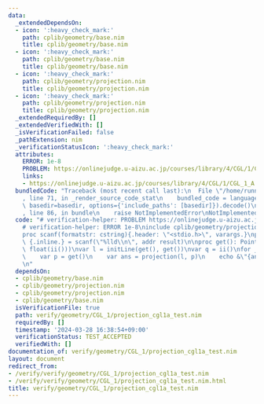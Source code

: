 ```yaml
---
data:
  _extendedDependsOn:
  - icon: ':heavy_check_mark:'
    path: cplib/geometry/base.nim
    title: cplib/geometry/base.nim
  - icon: ':heavy_check_mark:'
    path: cplib/geometry/base.nim
    title: cplib/geometry/base.nim
  - icon: ':heavy_check_mark:'
    path: cplib/geometry/projection.nim
    title: cplib/geometry/projection.nim
  - icon: ':heavy_check_mark:'
    path: cplib/geometry/projection.nim
    title: cplib/geometry/projection.nim
  _extendedRequiredBy: []
  _extendedVerifiedWith: []
  _isVerificationFailed: false
  _pathExtension: nim
  _verificationStatusIcon: ':heavy_check_mark:'
  attributes:
    ERROR: 1e-8
    PROBLEM: https://onlinejudge.u-aizu.ac.jp/courses/library/4/CGL/1/CGL_1_A
    links:
    - https://onlinejudge.u-aizu.ac.jp/courses/library/4/CGL/1/CGL_1_A
  bundledCode: "Traceback (most recent call last):\n  File \"/home/runner/.local/lib/python3.10/site-packages/onlinejudge_verify/documentation/build.py\"\
    , line 71, in _render_source_code_stat\n    bundled_code = language.bundle(stat.path,\
    \ basedir=basedir, options={'include_paths': [basedir]}).decode()\n  File \"/home/runner/.local/lib/python3.10/site-packages/onlinejudge_verify/languages/nim.py\"\
    , line 86, in bundle\n    raise NotImplementedError\nNotImplementedError\n"
  code: "# verification-helper: PROBLEM https://onlinejudge.u-aizu.ac.jp/courses/library/4/CGL/1/CGL_1_A\n\
    # verification-helper: ERROR 1e-8\ninclude cplib/geometry/projection\nimport strformat\n\
    proc scanf(formatstr: cstring){.header: \"<stdio.h>\", varargs.}\nproc ii(): int\
    \ {.inline.} = scanf(\"%lld\\n\", addr result)\n\nproc get(): Point[float] = initPoint(float(ii()),\
    \ float(ii()))\nvar l = initLine(get(), get())\nvar q = ii()\nfor _ in 0..<q:\n\
    \    var p = get()\n    var ans = projection(l, p)\n    echo &\"{ans.x:.10f} {ans.y:.10f}\"\
    \n"
  dependsOn:
  - cplib/geometry/base.nim
  - cplib/geometry/projection.nim
  - cplib/geometry/projection.nim
  - cplib/geometry/base.nim
  isVerificationFile: true
  path: verify/geometry/CGL_1/projection_cgl1a_test.nim
  requiredBy: []
  timestamp: '2024-03-28 16:38:54+09:00'
  verificationStatus: TEST_ACCEPTED
  verifiedWith: []
documentation_of: verify/geometry/CGL_1/projection_cgl1a_test.nim
layout: document
redirect_from:
- /verify/verify/geometry/CGL_1/projection_cgl1a_test.nim
- /verify/verify/geometry/CGL_1/projection_cgl1a_test.nim.html
title: verify/geometry/CGL_1/projection_cgl1a_test.nim
---
```

